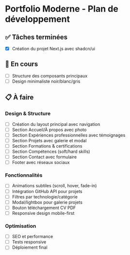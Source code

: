 # Portfolio Moderne - Plan de développement

## ✅ Tâches terminées
- [x] Création du projet Next.js avec shadcn/ui

## 🔄 En cours
- [ ] Structure des composants principaux
- [ ] Design minimaliste noir/blanc/gris

## 📋 À faire

### Design & Structure
- [ ] Création du layout principal avec navigation
- [ ] Section Accueil/À propos avec photo
- [ ] Section Expériences professionnelles avec témoignages
- [ ] Section Projets avec galerie et modal
- [ ] Section Formations & certifications
- [ ] Section Compétences (soft/hard skills)
- [ ] Section Contact avec formulaire
- [ ] Footer avec réseaux sociaux

### Fonctionnalités
- [ ] Animations subtiles (scroll, hover, fade-in)
- [ ] Intégration GitHub API pour projets
- [ ] Filtres par technologie/catégorie
- [ ] Modal/lightbox pour galerie projets
- [ ] Bouton téléchargement CV PDF
- [ ] Responsive design mobile-first

### Optimisation
- [ ] SEO et performance
- [ ] Tests responsive
- [ ] Déploiement final

